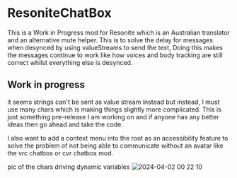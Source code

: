 # ResoniteChatBox

This is a Work in Progress mod for Resonite which is an Australian translator and an alternative mute helper. This is to solve the delay for messages when desynced by using valueStreams to send the text, Doing this makes the messages continue to work like how voices and body tracking are still correct whilst everything else is desynced.

## Work in progress
it seems strings can't be sent as value stream instead but instead, I must use many chars which is making things slightly more complicated. This is just something pre-release I am working on and if anyone has any better ideas then go ahead and take the code.

I also want to add a context menu into the root as an accessibility feature to solve the problem of not being able to communicate without an avatar like the vrc chatbox or cvr chatbox mod.

pic of the chars driving dynamic variables
![2024-04-02 00 22 10](https://github.com/HamoCorp/ResoniteChatBox/assets/43244781/975814a3-378a-4ed1-8dc0-d8f06ba446e7)
